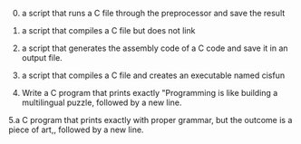 0.  a script that runs a C file through the preprocessor and save the result

1.  a script that compiles a C file but does not link

2.  a script that generates the assembly code of a C code and save it in an output file.

3. a script that compiles a C file and creates an executable named cisfun

4. Write a C program that prints exactly "Programming is like building a multilingual puzzle, followed by a new line.

5.a C program that prints exactly with proper grammar, but the outcome is a piece of art,, followed by a new line.

